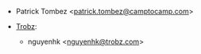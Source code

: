 - Patrick Tombez \<<patrick.tombez@camptocamp.com>\>

- [Trobz](https://trobz.com):  
  - nguyenhk \<<nguyenhk@trobz.com>\>
